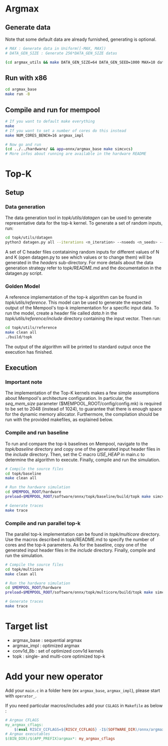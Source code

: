 # Argmax

## Generate data
Note that some default data are already furnished, generating is optional.
```bash
# MAX : Generate data in Uniform([-MAX, MAX])
# DATA_GEN_SIZE : Generate 256*DATA_GEN_SIZE datas

(cd argmax_utils && make DATA_GEN_SIZE=64 DATA_GEN_SEED=1000 MAX=10 data.h -B)
```
## Run with x86
```bash
cd argmax_base
make run -B
```
## Compile and run for mempool
```bash
# If you want to default make everything
make
# If you want to set a number of cores do this instead
make NUM_CORES_BENCH=16 argmax_impl

# Now go and run
(cd ../../hardware/ && app=onnx/argmax_base make simcvcs)
# More infos about running are available in the hardware README
```

# Top-K

## Setup

### Data generation

The data generation tool in *topk/utils/datagen* can be used to generate representative data for the top-k kernel. To generate a set of random inputs, run:
```bash
cd topk/utils/datagen
python3 datagen.py all --iterations <n_iteration> --nseeds <n_seeds> --precision <n_bits> --signed <True|False>
```
A set of C header files contataining random inputs for different values of N and K (open datagen.py to see which values or to change them) will be generated in the *headers* sub-directory. For more details about the data generation strategy refer to topk/README.md and the documentation in the datagen.py script.

### Golden Model

A reference implementation of the top-k algorithm can be found in *topk/utils/reference*. This model can be used to generate the expected output of the Mempool's top-k implementation for a specific input data. To run the model, create a header file called *data.h* in the *topk/utils/reference/include* directory containing the input vector. Then run:
```bash
cd topk/utils/reference
make clean all
./build/topk
```
The output of the algorithm will be printed to standard output once the execution has finished.

## Execution

### **Important note**

The implementation of the Top-K kernels makes a few simple assumptions about Mempool's architecture configuration. In particular, the *seq_mem_size* parameter ($MEMPOOL_ROOT/config/config.mk) is required to be set to 2048 (instead of 1024), to guarantee that there is enough space for the dynamic memory allocator. Furthermore, the compilation should be run with the provided makefiles, as explained below.

### Compile and run baseline

To run and compare the top-k baselines on Mempool, navigate to the *topk/baseline* directory and copy one of the generated input header files in the *include* directory. Then, set the C macro *USE_HEAP* in main.c to determine the algorithm to execute. Finally, compile and run the simulation.
```bash
# Compile the source files
cd topk/baseline
make clean all

# Run the hardware simulation
cd $MEMPOOL_ROOT/hardware
preload=$MEMPOOL_ROOT/software/onnx/topk/baseline/build/topk make simcvcs

# Generate traces
make trace
```

### Compile and run parallel top-k

The parallel top-k implementation can be found in *topk/multicore* directory. Use the macros described in topk/README.md to specify the number of cores and the top-k parameters. As for the baseline, copy one of the generated input header files in the *include* directory. Finally, compile and run the simulation.
```bash
# Compile the source files
cd topk/multicore
make clean all

# Run the hardware simulation
cd $MEMPOOL_ROOT/hardware
preload=$MEMPOOL_ROOT/software/onnx/topk/multicore/build/topk make simcvcs

# Generate traces
make trace
```

# Target list

- argmax_base : sequential argmax
- argmax_impl : optimized argmax
- conv1d_8b : set of optimized conv1d kernels
- topk : single- and multi-core optimized top-k

# Add your new operator
Add your `main.c` in a folder here (ex `argmax_base`, `argmax_impl`), please start with `operator_`.

If you need particular macros/includes add your `CGLAGS` in `Makefile` as below :
```makefile
# Argmax CFLAGS
my_argmax_cflags:
	$(eval RISCV_CCFLAGS=${RISCV_CCFLAGS} -I$(SOFTWARE_DIR)/onnx/argmax_utils -DNUM_CORES_BENCH=$(NUM_CORES_BENCH))
# Argmax executables
$(BIN_DIR)/$(APP_PREFIX)argmax*: my_argmax_cflags
```
